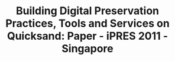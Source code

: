 ---
abstract: null
creators:
- van der Werf, Bram
date: null
document_url: https://services.phaidra.univie.ac.at/api/object/o:294277/download
grand_parent: iPRES
institutions: []
keywords:
- singapore
landing_page_url: https://phaidra.univie.ac.at/o:294277
language: eng
layout: publication
license: CC BY-SA 3.0 AT
notes_url: null
parent: iPRES 2011
presentation_url: null
size: 24220
source_name: iPRES
title: 'Building Digital Preservation Practices, Tools and Services on Quicksand:
  Paper - iPRES 2011 - Singapore'
type: paper
year: 2011
---